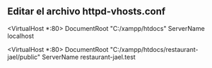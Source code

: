 ## Editar el archivo httpd-vhosts.conf

<VirtualHost \*:80>
DocumentRoot "C:/xampp/htdocs"
ServerName localhost
</VirtualHost>

<VirtualHost \*:80>
DocumentRoot "C:/xampp/htdocs/restaurant-jael/public"
ServerName restaurant-jael.test
</VirtualHost>
